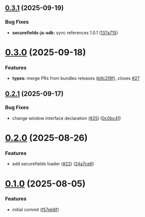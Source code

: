 ## [0.3.1](https://github.com/UpStreamPay/web-sdk/compare/v0.3.0...v0.3.1) (2025-09-19)


### Bug Fixes

* **securefields-js-sdk:** sync references 1.0.1 ([137a715](https://github.com/UpStreamPay/web-sdk/commit/137a715b9f74729c7a628243df76c0be2e893a91))



# [0.3.0](https://github.com/UpStreamPay/web-sdk/compare/v0.2.1...v0.3.0) (2025-09-18)


### Features

* **types:** merge PRs from bundles releases ([b9c2f8f](https://github.com/UpStreamPay/web-sdk/commit/b9c2f8f6192d65cfc5b4cb7544accfd7aa555686)), closes [#27](https://github.com/UpStreamPay/web-sdk/issues/27)



## [0.2.1](https://github.com/UpStreamPay/web-sdk/compare/v0.2.0...v0.2.1) (2025-09-17)


### Bug Fixes

* change window interface declaration ([#25](https://github.com/UpStreamPay/web-sdk/issues/25)) ([0c0bc41](https://github.com/UpStreamPay/web-sdk/commit/0c0bc418e6db9292d8f43e81996b54c8677f2738))



# [0.2.0](https://github.com/UpStreamPay/web-sdk/compare/v0.1.0...v0.2.0) (2025-08-26)


### Features

* add securefields loader ([#22](https://github.com/UpStreamPay/web-sdk/issues/22)) ([24a7ce6](https://github.com/UpStreamPay/web-sdk/commit/24a7ce6cb046cd07f9fdd3bcfb4c05668e7e7935))



# [0.1.0](https://github.com/UpStreamPay/web-sdk/compare/f57eb6f2b493b79633c2928861a41725b5e27183...v0.1.0) (2025-08-05)


### Features

* initial commit ([f57eb6f](https://github.com/UpStreamPay/web-sdk/commit/f57eb6f2b493b79633c2928861a41725b5e27183))



